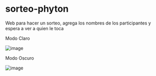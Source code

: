 # sorteo-phyton
Web para hacer un sorteo, agrega los nombres de los participantes y espera a ver a quien le toca

Modo Claro

![image](https://github.com/user-attachments/assets/59840455-1c0e-4f6a-9244-d39836e377e4)

Modo Oscuro

![image](https://github.com/user-attachments/assets/235e7b53-fbed-489a-9ed6-c630d220f797)
